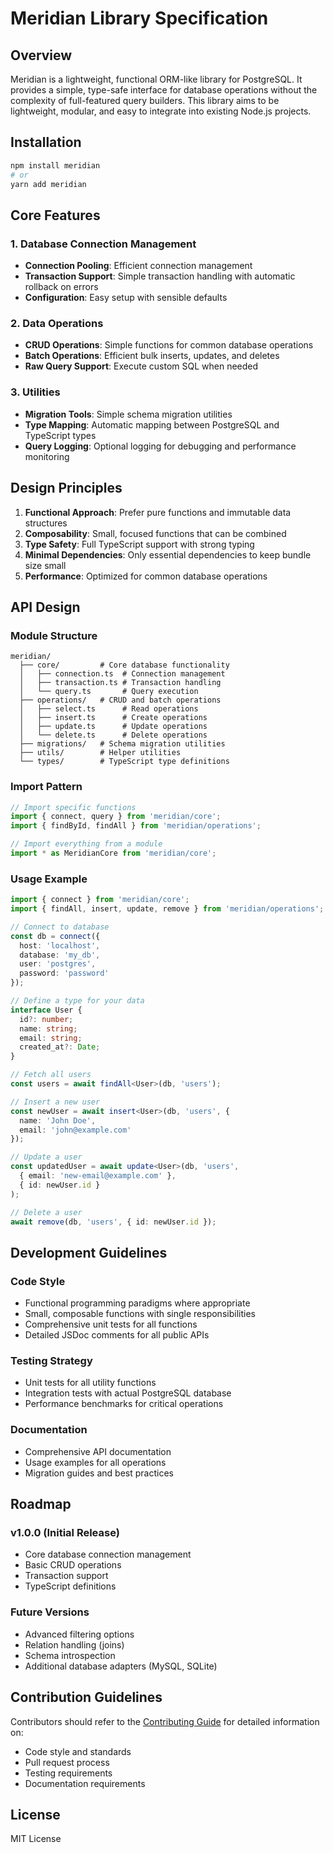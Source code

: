 # Meridian Library Specification

## Overview
Meridian is a lightweight, functional ORM-like library for PostgreSQL. It provides a simple, type-safe interface for database operations without the complexity of full-featured query builders. This library aims to be lightweight, modular, and easy to integrate into existing Node.js projects.

## Installation

```bash
npm install meridian
# or
yarn add meridian
```

## Core Features

### 1. Database Connection Management
- **Connection Pooling**: Efficient connection management
- **Transaction Support**: Simple transaction handling with automatic rollback on errors
- **Configuration**: Easy setup with sensible defaults

### 2. Data Operations
- **CRUD Operations**: Simple functions for common database operations
- **Batch Operations**: Efficient bulk inserts, updates, and deletes
- **Raw Query Support**: Execute custom SQL when needed

### 3. Utilities
- **Migration Tools**: Simple schema migration utilities
- **Type Mapping**: Automatic mapping between PostgreSQL and TypeScript types
- **Query Logging**: Optional logging for debugging and performance monitoring

## Design Principles

1. **Functional Approach**: Prefer pure functions and immutable data structures
2. **Composability**: Small, focused functions that can be combined
3. **Type Safety**: Full TypeScript support with strong typing
4. **Minimal Dependencies**: Only essential dependencies to keep bundle size small
5. **Performance**: Optimized for common database operations

## API Design

### Module Structure
```
meridian/
  ├── core/         # Core database functionality
  │   ├── connection.ts  # Connection management
  │   ├── transaction.ts # Transaction handling
  │   └── query.ts       # Query execution
  ├── operations/   # CRUD and batch operations
  │   ├── select.ts      # Read operations
  │   ├── insert.ts      # Create operations
  │   ├── update.ts      # Update operations
  │   └── delete.ts      # Delete operations
  ├── migrations/   # Schema migration utilities
  ├── utils/        # Helper utilities
  └── types/        # TypeScript type definitions
```

### Import Pattern
```javascript
// Import specific functions
import { connect, query } from 'meridian/core';
import { findById, findAll } from 'meridian/operations';

// Import everything from a module
import * as MeridianCore from 'meridian/core';
```

### Usage Example
```typescript
import { connect } from 'meridian/core';
import { findAll, insert, update, remove } from 'meridian/operations';

// Connect to database
const db = connect({
  host: 'localhost',
  database: 'my_db',
  user: 'postgres',
  password: 'password'
});

// Define a type for your data
interface User {
  id?: number;
  name: string;
  email: string;
  created_at?: Date;
}

// Fetch all users
const users = await findAll<User>(db, 'users');

// Insert a new user
const newUser = await insert<User>(db, 'users', {
  name: 'John Doe',
  email: 'john@example.com'
});

// Update a user
const updatedUser = await update<User>(db, 'users', 
  { email: 'new-email@example.com' },
  { id: newUser.id }
);

// Delete a user
await remove(db, 'users', { id: newUser.id });
```

## Development Guidelines

### Code Style
- Functional programming paradigms where appropriate
- Small, composable functions with single responsibilities
- Comprehensive unit tests for all functions
- Detailed JSDoc comments for all public APIs

### Testing Strategy
- Unit tests for all utility functions
- Integration tests with actual PostgreSQL database
- Performance benchmarks for critical operations

### Documentation
- Comprehensive API documentation
- Usage examples for all operations
- Migration guides and best practices

## Roadmap

### v1.0.0 (Initial Release)
- Core database connection management
- Basic CRUD operations
- Transaction support
- TypeScript definitions

### Future Versions
- Advanced filtering options
- Relation handling (joins)
- Schema introspection
- Additional database adapters (MySQL, SQLite)

## Contribution Guidelines
Contributors should refer to the [Contributing Guide](./docs/contributing.md) for detailed information on:
- Code style and standards
- Pull request process
- Testing requirements
- Documentation requirements

## License
MIT License
